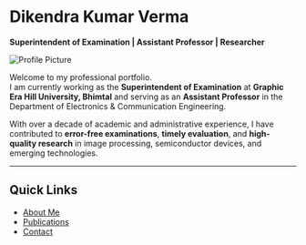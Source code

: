 # Dikendra Kumar Verma

**Superintendent of Examination | Assistant Professor | Researcher**

![Profile Picture](assets/profile.jpg)

Welcome to my professional portfolio.  
I am currently working as the **Superintendent of Examination** at **Graphic Era Hill University, Bhimtal** and serving as an **Assistant Professor** in the Department of Electronics & Communication Engineering.

With over a decade of academic and administrative experience, I have contributed to **error-free examinations**, **timely evaluation**, and **high-quality research** in image processing, semiconductor devices, and emerging technologies.

---

## Quick Links
- [About Me](about.md)
- [Publications](publications.md)
- [Contact](contact.md)
